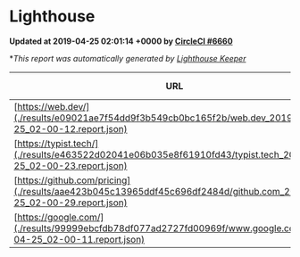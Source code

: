 
# Lighthouse

**Updated at 2019-04-25 02:01:14 +0000 by [CircleCI #6660](https://circleci.com/gh/ItinerisLtd/lighthouse-keeper-example/6660)**

**This report was automatically generated by [Lighthouse Keeper](https://github.com/itinerisltd/lighthouse-keeper)*

| URL | Performance | Accessibility | Best Practices | SEO | PWA | Updated At |
| --- | --- | --- | --- | --- | --- | --- |
| [https://web.dev/](./results/e09021ae7f54dd9f3b549cb0bc165f2b/web.dev_2019-04-25_02-00-12.report.json) | 0.97 | 0.93 | 1 | 0.96 | 1 | 2019-04-25T02:00:12.899Z |
| [https://typist.tech/](./results/e463522d02041e06b035e8f61910fd43/typist.tech_2019-04-25_02-00-23.report.json) | 1 |  |  |  |  | 2019-04-25T02:00:23.497Z |
| [https://github.com/pricing](./results/aae423b045c13965ddf45c696df2484d/github.com_2019-04-25_02-00-29.report.json) | 0.88 | 0.89 | 0.93 | 0.9 | 0.58 | 2019-04-25T02:00:29.898Z |
| [https://google.com/](./results/99999ebcfdb78df077ad2727fd00969f/www.google.com_2019-04-25_02-00-11.report.json) | 0.96 | 0.71 | 0.93 | 0.82 | 0.58 | 2019-04-25T02:00:11.556Z |
